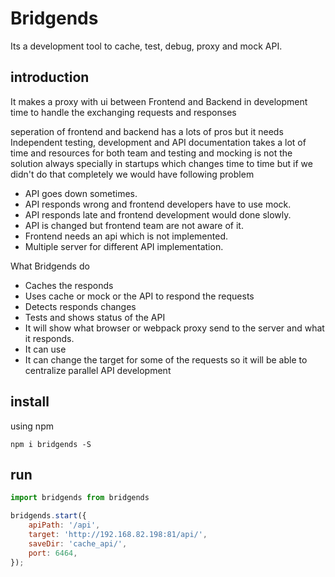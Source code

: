 # Bridgends

Its a development tool to cache, test, debug, proxy and mock API.

## introduction
It makes a proxy with ui between Frontend and Backend in development time to handle the exchanging requests and responses

seperation of frontend and backend has a lots of pros but it needs
Independent testing, development and API documentation
takes a lot of time and resources for both team
and testing and mocking is not the solution always
specially in startups which changes time to time
but if we didn't do that completely we would have following problem
 - API goes down sometimes.
 - API responds wrong and frontend developers have to use mock.
 - API responds late and frontend development would done slowly.
 - API is changed but frontend team are not aware of it.
 - Frontend needs an api which is not implemented.
 - Multiple server for different API implementation.

What Bridgends do
 - Caches the responds
 - Uses cache or mock or the API to respond the requests
 - Detects responds changes
 - Tests and shows status of the API
 - It will show what browser or webpack proxy send to the server and what it responds.
 - It can use
 - It can change the target for some of the requests so it will be able to centralize parallel API development

## install

using npm

```
npm i bridgends -S
```

## run

```js
import bridgends from bridgends

bridgends.start({
    apiPath: '/api',
    target: 'http://192.168.82.198:81/api/',
    saveDir: 'cache_api/',
    port: 6464,
});
```
